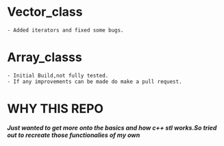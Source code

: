# Vector_class
    - Added iterators and fixed some bugs.
# Array_classs
    - Initial Build,not fully tested.
    - If any improvements can be made do make a pull request.

#   WHY THIS REPO

***Just wanted to get more onto the basics and how c++ stl works.So tried out to recreate those functionalies of my own***

